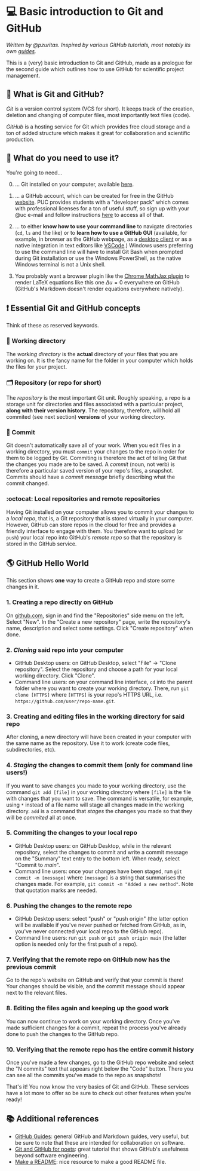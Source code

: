 # 💻 Basic introduction to Git and GitHub

_Written by @pzuritas. Inspired by various GitHub tutorials, most notably its own [guides](https://guides.github.com/)._

This is a (very) basic introduction to Git and GitHub, made as a prologue for the second guide which outlines how to use GitHub for scientific project management.

## 🤔 What is Git and GitHub?

_Git_ is a version control system (VCS for short). It keeps track of the creation, deletion and changing of computer files, most importantly text files (code).

_GitHub_ is a hosting service for Git which provides free cloud storage and a ton of added structure which makes it great for collaboration and scientific production.

## 🧐 What do you need to use it?

You're going to need...

0. ... Git installed on your computer, available [here](https://git-scm.com/).

1. ... a GitHub account, which can be created for free in the GitHub [website](https://github.com/). PUC provides students with a "developer pack" which comes with professional licenses for a ton of useful stuff, so sign up with your @uc e-mail and follow instructions [here](https://education.github.com/pack) to access all of that.

2. ... to either **know how to use your command line** to navigate directories (`cd`, `ls` and the like) or to **learn how to use a GitHub GUI** (available, for example, in browser as the GitHub webpage, as a [desktop client](https://desktop.github.com/) or as a native integration in text editors like [VSCode](https://code.visualstudio.com/).) Windows users preferring to use the command line will have to install Git Bash when prompted during Git installation or use the Windows PowerShell, as the native Windows terminal is not a Unix shell.

3. You probably want a browser plugin like the [Chrome MathJax plugin](https://chrome.google.com/webstore/detail/mathjax-plugin-for-github/ioemnmodlmafdkllaclgeombjnmnbima?hl=en) to render LaTeX equations like this one $\Delta u = 0$ everywhere on GitHub (GitHub's Markdown doesn't render equations everywhere natively).

## ❗ Essential Git and GitHub concepts

Think of these as reserved keywords.

### 📁 Working directory

The _working directory_ is the **actual** directory of your files that you are working on. It is the fancy name for the folder in your computer which holds the files for your project.

### 🗂️ Repository (or repo for short)

The _repository_ is the most important Git unit. Roughly speaking, a repo is a storage unit for directories and files associated with a particular project, **along with their version history**. The repository, therefore, will hold all commited (see next section) **versions** of your working directory.

### 💾 Commit

Git doesn't automatically save all of your work. When you edit files in a working directory, you must `commit` your changes to the repo in order for them to be logged by Git. Commiting is therefore the act of telling Git that the changes you made are to be saved. A _commit_ (noun, not verb) is therefore a particular saved version of your repo's files, a snapshot. Commits should have a _commit message_ briefly describing what the commit changed.

### :octocat: Local repositories and remote repositories

Having Git installed on your computer allows you to commit your changes to a _local repo_, that is, a Git repository that is stored virtually in your computer. However, GitHub can store repos in the cloud for free and provides a friendly interface to engage with them. You therefore want to upload (or `push`) your local repo into GitHub's _remote repo_ so that the repository is stored in the GitHub service.

## 🌎 GitHub Hello World

This section shows **one** way to create a GitHub repo and store some changes in it.

### 1. Creating a repo directly on GitHub

On [github.com](https://github.com), sign in and find the "Repositories" side menu on the left. Select "New". In the "Create a new repository" page, write the repository's name, description and select some settings. Click "Create repository" when done.

### 2. _Cloning_ said repo into your computer

- GitHub Desktop users: on GitHub Desktop, select "File" -> "Clone repository". Select the repository and choose a path for your local working directory. Click "Clone".
- Command line users: on your command line interface, `cd` into the parent folder where you want to create your working directory. There, run `git clone [HTTPS]` where `[HTTPS]` is your repo's HTTPS URL, i.e. `https://github.com/user/repo-name.git`.

### 3. Creating and editing files in the working directory for said repo

After cloning, a new directory will have been created in your computer with the same name as the repository. Use it to work (create code files, subdirectories, etc).

### 4. _Staging_ the changes to commit them (only for command line users!)

If you want to save changes you made to your working directory, use the command `git add [file]` in your working directory where `[file]` is the file with changes that you want to save. The command is versatile, for example, using `*` instead of a file name will stage all changes made in the working directory. `add` is a command that _stages_ the changes you made so that they will be _commited_ all at once.

### 5. Commiting the changes to your local repo

- GitHub Desktop users: on GitHub Desktop, while in the relevant repository, select the changes to commit and write a commit message on the "Summary" text entry to the bottom left. When ready, select "Commit to *main*".
- Command line users: once your changes have been staged, run `git commit -m [message]` where `[message]` is a string that summarises the changes made. For example, `git commit -m "Added a new method"`. Note that quotation marks are needed.

### 6. Pushing the changes to the remote repo

- GitHub Desktop users: select "push" or "push origin" (the latter option will be available if you've never pushed or fetched from GitHub, as in, you've never connected your local repo to the GitHub repo).
- Command line users: run `git push` or `git push origin main` (the latter option is needed only for the first push of a repo).

### 7. Verifying that the remote repo on GitHub now has the previous commit

Go to the repo's website on GitHub and verify that your commit is there! Your changes should be visible, and the commit message should appear next to the relevant files.

### 8. Editing the files again and keeping up the good work

You can now continue to work on your working directory. Once you've made sufficient changes for a commit, repeat the process you've already done to push the changes to the GitHub repo.

### 10. Verifying that the remote repo has the entire commit history

Once you've made a few changes, go to the GitHub repo website and select the "N commits" text that appears right below the "Code" button. There you can see all the commits you've made to the repo as snapshots!

That's it! You now know the very basics of Git and GitHub. These services have a lot more to offer so be sure to check out other features when you're ready!

## 📚 Additional references

- [GitHub Guides](https://guides.github.com/): general GitHub and Markdown guides, very useful, but be sure to note that these are intended for collaboration on software.
- [Git and GitHub for poets](https://www.youtube.com/watch?v=BCQHnlnPusY): great tutorial that shows GitHub's usefulness beyond software engineering.
- [Make a README](https://www.makeareadme.com/): nice resource to make a good README file.
